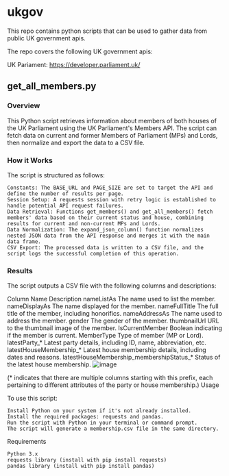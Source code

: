 # ukgov
This repo contains python scripts that can be used to gather data from public UK government apis.

The repo covers the following UK government apis:

UK Pariament: https://developer.parliament.uk/



## get_all_members.py
### Overview

This Python script retrieves information about members of both houses of the UK Parliament using the UK Parliament's Members API. The script can fetch data on current and former Members of Parliament (MPs) and Lords, then normalize and export the data to a CSV file.

### How it Works

The script is structured as follows:

    Constants: The BASE_URL and PAGE_SIZE are set to target the API and define the number of results per page.
    Session Setup: A requests session with retry logic is established to handle potential API request failures.
    Data Retrieval: Functions get_members() and get_all_members() fetch members' data based on their current status and house, combining results for current and non-current MPs and Lords.
    Data Normalization: The expand_json_column() function normalizes nested JSON data from the API response and merges it with the main data frame.
    CSV Export: The processed data is written to a CSV file, and the script logs the successful completion of this operation.

### Results

The script outputs a CSV file with the following columns and descriptions:

Column Name	Description
nameListAs	The name used to list the member.
nameDisplayAs	The name displayed for the member.
nameFullTitle	The full title of the member, including honorifics.
nameAddressAs	The name used to address the member.
gender	The gender of the member.
thumbnailUrl	URL to the thumbnail image of the member.
IsCurrentMember	Boolean indicating if the member is current.
MemberType	Type of member (MP or Lord).
latestParty_*	Latest party details, including ID, name, abbreviation, etc.
latestHouseMembership_*	Latest house membership details, including dates and reasons.
latestHouseMembership_membershipStatus_*	Status of the latest house membership.
![image](https://github.com/twostepsleft/ukgov/assets/30218592/33ead10e-b888-4c38-85c9-042b631589cc)


(* indicates that there are multiple columns starting with this prefix, each pertaining to different attributes of the party or house membership.)
Usage

To use this script:

    Install Python on your system if it's not already installed.
    Install the required packages: requests and pandas.
    Run the script with Python in your terminal or command prompt.
    The script will generate a membership.csv file in the same directory.

Requirements

    Python 3.x
    requests library (install with pip install requests)
    pandas library (install with pip install pandas)


